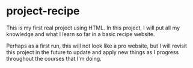 # project-recipe
This is my first real project using HTML. In this project, I will put all my knowledge and what I learn so far in a basic recipe website.

Perhaps as a first run, this will not look like a pro website, but I will revisit this project in the future to update and apply new things as I progress throughout the courses that I'm doing.

